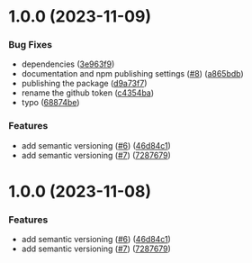# 1.0.0 (2023-11-09)


### Bug Fixes

* dependencies ([3e963f9](https://github.com/OutlierVentures/arweave-bundler/commit/3e963f9a0a4fc158b6cce3c41385987687fe7870))
* documentation and npm publishing settings ([#8](https://github.com/OutlierVentures/arweave-bundler/issues/8)) ([a865bdb](https://github.com/OutlierVentures/arweave-bundler/commit/a865bdb646f3cd93eee162d6ce0b3efbdee94fac))
* publishing the package ([d9a73f7](https://github.com/OutlierVentures/arweave-bundler/commit/d9a73f79c0a023d354c189e2cec1255c06662380))
* rename the github token ([c4354ba](https://github.com/OutlierVentures/arweave-bundler/commit/c4354ba1d2360a3611502870b39bd3ffd6f18fae))
* typo ([68874be](https://github.com/OutlierVentures/arweave-bundler/commit/68874be1e2ef646f1df3e5adc33c6649b1653f04))


### Features

* add semantic versioning ([#6](https://github.com/OutlierVentures/arweave-bundler/issues/6)) ([46d84c1](https://github.com/OutlierVentures/arweave-bundler/commit/46d84c133cd6b5a311f32e0d051c3fe72d770792))
* add semantic versioning ([#7](https://github.com/OutlierVentures/arweave-bundler/issues/7)) ([7287679](https://github.com/OutlierVentures/arweave-bundler/commit/728767917800dc3e89a8dac77d78a21bf565bfed))

# 1.0.0 (2023-11-08)


### Features

* add semantic versioning ([#6](https://github.com/OutlierVentures/arweave-bundler/issues/6)) ([46d84c1](https://github.com/OutlierVentures/arweave-bundler/commit/46d84c133cd6b5a311f32e0d051c3fe72d770792))
* add semantic versioning ([#7](https://github.com/OutlierVentures/arweave-bundler/issues/7)) ([7287679](https://github.com/OutlierVentures/arweave-bundler/commit/728767917800dc3e89a8dac77d78a21bf565bfed))
